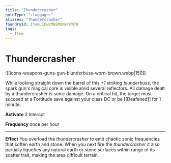 ```yaml
---
title: "Thundercrasher"
noteType: ":luggage:"
aliases: "Thundercrasher"
foundryId: Item.IbwzM8EMQMvrGW70
tags:
  - Item
---
```


# Thundercrasher
![[icons-weapons-guns-gun-blunderbuss-worn-brown.webp|150]]

While looking straight down the barrel of this _+1 striking blunderbuss_, the spark gun's magical core is visible amid several reflectors. All damage dealt by a thundercrasher is sonic damage. On a critical hit, the target must succeed at a Fortitude save against your class DC or be [[Deafened]] for 1 minute.

**Activate** 2 Interact

**Frequency** once per hour

* * *

**Effect** You overload the _thundercrasher_ to emit chaotic sonic frequencies that soften earth and stone. When you next fire the _thundercrasher_ it also partially liquefies any natural earth or stone surfaces within range of its scatter trait, making the area difficult terrain.
